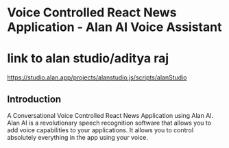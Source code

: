 
# Voice Controlled React News Application - Alan AI Voice Assistant


# link to alan studio/aditya raj

https://studio.alan.app/projects/alanstudio.js/scripts/alanStudio



## Introduction


 A Conversational Voice Controlled React News Application using Alan AI. Alan AI is a revolutionary speech recognition software that allows you to add voice capabilities to your applications. It allows you to control absolutely everything in the app using your voice.   


